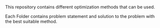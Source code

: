 This repository contains different optimization methods that can be used.


Each Folder contains problem statement and solution to the problem with the best suitable method.

